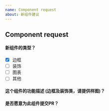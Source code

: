 ```yaml
---
name: Component request
about: 新组件建议
---
```


<!-- 创建新组件建议前请确定你的DataV是最新版的 -->

## Component request

#### 新组件的类型？
<!-- (将[ ]修改为[x]) -->

* [X] 边框
* [ ] 装饰
* [ ] 图表
* [ ] 其他

#### 这个组件的功能描述 (边框及装饰类，请提供样图)？

#### 是否愿意为此组件提交PR？
